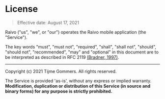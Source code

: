 # License

> Effective date: August 17, 2021

Raivo ("us", "we", or "our") operates the Raivo mobile application (the "Service").

The key words "must", "must not", "required", "shall", "shall not", "should", "should not", "recommended", "may" and "optional" in this document are to be interpreted as described in RFC 2119 [(Bradner, 1997)](https://www.ietf.org/rfc/rfc2119.txt).

---

Copyright (c) 2021 Tijme Gommers. All rights reserved.

The Service is provided 'as-is', without any express or implied warranty. **Modification, duplication or distribution of this Service (in source and binary forms) for any purpose is strictly prohibited.**
